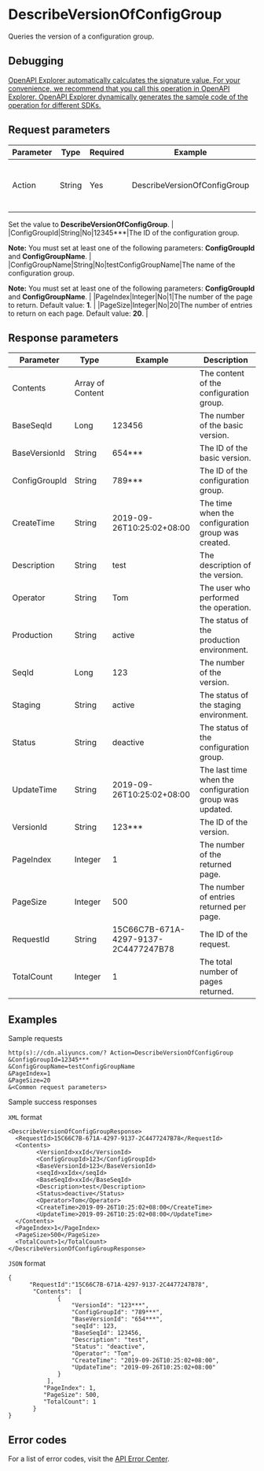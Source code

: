 # DescribeVersionOfConfigGroup

Queries the version of a configuration group.

## Debugging

[OpenAPI Explorer automatically calculates the signature value. For your convenience, we recommend that you call this operation in OpenAPI Explorer. OpenAPI Explorer dynamically generates the sample code of the operation for different SDKs.](https://api.aliyun.com/#product=Cdn&api=DescribeVersionOfConfigGroup&type=RPC&version=2018-05-10)

## Request parameters

|Parameter|Type|Required|Example|Description|
|---------|----|--------|-------|-----------|
|Action|String|Yes|DescribeVersionOfConfigGroup|The operation that you want to perform.

 Set the value to **DescribeVersionOfConfigGroup**. |
|ConfigGroupId|String|No|12345\*\*\*|The ID of the configuration group.

 **Note:** You must set at least one of the following parameters: **ConfigGroupId** and **ConfigGroupName**. |
|ConfigGroupName|String|No|testConfigGroupName|The name of the configuration group.

 **Note:** You must set at least one of the following parameters: **ConfigGroupId** and **ConfigGroupName**. |
|PageIndex|Integer|No|1|The number of the page to return. Default value: **1**. |
|PageSize|Integer|No|20|The number of entries to return on each page. Default value: **20**. |

## Response parameters

|Parameter|Type|Example|Description|
|---------|----|-------|-----------|
|Contents|Array of Content| |The content of the configuration group. |
|BaseSeqId|Long|123456|The number of the basic version. |
|BaseVersionId|String|654\*\*\*|The ID of the basic version. |
|ConfigGroupId|String|789\*\*\*|The ID of the configuration group. |
|CreateTime|String|2019-09-26T10:25:02+08:00|The time when the configuration group was created. |
|Description|String|test|The description of the version. |
|Operator|String|Tom|The user who performed the operation. |
|Production|String|active|The status of the production environment. |
|SeqId|Long|123|The number of the version. |
|Staging|String|active|The status of the staging environment. |
|Status|String|deactive|The status of the configuration group. |
|UpdateTime|String|2019-09-26T10:25:02+08:00|The last time when the configuration group was updated. |
|VersionId|String|123\*\*\*|The ID of the version. |
|PageIndex|Integer|1|The number of the returned page. |
|PageSize|Integer|500|The number of entries returned per page. |
|RequestId|String|15C66C7B-671A-4297-9137-2C4477247B78|The ID of the request. |
|TotalCount|Integer|1|The total number of pages returned. |

## Examples

Sample requests

```
http(s)://cdn.aliyuncs.com/? Action=DescribeVersionOfConfigGroup
&ConfigGroupId=12345***
&ConfigGroupName=testConfigGroupName
&PageIndex=1
&PageSize=20
&<Common request parameters>
```

Sample success responses

`XML` format

```
<DescribeVersionOfConfigGroupResponse>
  <RequestId>15C66C7B-671A-4297-9137-2C4477247B78</RequestId>
  <Contents>
        <VersionId>xxId</VersionId>
        <ConfigGroupId>123</ConfigGroupId>
        <BaseVersionId>123</BaseVersionId>
        <seqId>xxIdx</seqId>
        <BaseSeqId>xxId</BaseSeqId>
        <Description>test</Description>
        <Status>deactive</Status>
        <Operator>Tom</Operator>
        <CreateTime>2019-09-26T10:25:02+08:00</CreateTime>
        <UpdateTime>2019-09-26T10:25:02+08:00</UpdateTime>
  </Contents>
  <PageIndex>1</PageIndex>
  <PageSize>500</PageSize>
  <TotalCount>1</TotalCount>
</DescribeVersionOfConfigGroupResponse>
```

`JSON` format

```
{
      "RequestId":"15C66C7B-671A-4297-9137-2C4477247B78",
       "Contents":  [
              {
                  "VersionId": "123***",
                  "ConfigGroupId": "789***",
                  "BaseVersionId": "654***",
                  "seqId": 123,
                  "BaseSeqId": 123456,
                  "Description": "test",
                  "Status": "deactive",
                  "Operator": "Tom",
                  "CreateTime": "2019-09-26T10:25:02+08:00",
                  "UpdateTime": "2019-09-26T10:25:02+08:00"
              }
           ],
          "PageIndex": 1,
          "PageSize": 500,
          "TotalCount": 1
       }
}
```

## Error codes

For a list of error codes, visit the [API Error Center](https://error-center.alibabacloud.com/status/product/Cdn).

